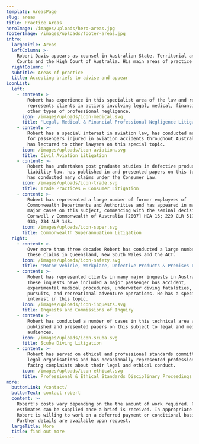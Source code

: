 ```yaml
---
template: AreasPage
slug: areas
title: Practice Areas
heroImage: /images/uploads/hero-areas.jpg
footerImage: /images/uploads/footer-areas.jpg
intro:
  largeTitle: Areas
  leftColumn: >-
    Robert Davis appears as counsel in Australian State, Territorial and Federal
    Courts and the High Court of Australia. His main areas of practice include
  rightColumn: ''
  subtitle: Areas of practice
  title: Accepting briefs to advise and appear
iconList:
  left:
    - content: >-
        Robert has experience in this specialist area of the law and regularly
        represents clients in actions involving legal, medical, financial and
        other types of professional negligence.
      icon: /images/uploads/icon-medical.svg
      title: 'Legal, Medical & Financial Professional Negligence Litigation'
    - content: >-
        Robert has a special interest in aviation law, has conducted many claims
        for passengers injured in aviation accidents throughout Australia, and
        has lectured to other lawyers on this special topic.
      icon: /images/uploads/icon-aviation.svg
      title: Civil Aviation Litigation
    - content: >-
        Robert has undertaken post graduate studies in defective product
        liability law, has published in and presented papers on this topic, and
        has conducted many claims under the Consumer Law.
      icon: /images/uploads/icon-trade.svg
      title: Trade Practices & Consumer Litigation
    - content: >-
        Robert has represented a large number of former employees of
        Commonwealth Departments and Authorities and has appeared in many of the
        major cases on this subject, commencing with the seminal decision in
        Cornwell v Commonwealth of Australia [2007] HCA 16; 229 CLR 519; 81 ALJR
        933; 234 ALR 148.
      icon: /images/uploads/icon-super.svg
      title: Commonwealth Superannuation Litigation
  right:
    - content: >-
        Over more than three decades Robert has conducted a large number of
        these claims in Queensland, New South Wales and the ACT.
      icon: /images/uploads/icon-safety.svg
      title: 'Motor Vehicle, Workplace, Defective Products & Premises Liability'
    - content: >-
        Robert has represented clients in many major inquests in Australia.
        These inquests have included a major passenger bus accident,
        experimental medical procedures, underwater diving fatalities, police
        pursuits, and recreational adventure operations. He has a special
        interest in this topic.
      icon: /images/uploads/icon-inquests.svg
      title: Inquests and Commissions of Inquiry
    - content: >-
        Robert has conducted a number of cases in this technical area and has
        published and presented papers on this subject to legal and medical
        audiences.
      icon: /images/uploads/icon-scuba.svg
      title: Scuba Diving Litigation
    - content: >-
        Robert has served on ethical and professional standards committees of
        legal organisations and has occasionally represented professionals
        facing complaints about their legal and ethical conduct.
      icon: /images/uploads/icon-ethical.svg
      title: Professional & Ethical Standards Disciplinary Proceedings
more:
  buttonLink: /contact/
  buttonText: contact robert
  content: >-
    Robert's costs vary depending on the the amount of work required. Cost
    estimates can be supplied once a brief is received. In appropriate cases
    Robert is willing to work on a deferred payment or conditional basis.
    Further details are available upon request.
  largeTitle: More
  title: find out more
---
```


